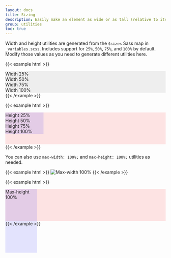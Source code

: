 ```yaml
---
layout: docs
title: Sizing
description: Easily make an element as wide or as tall (relative to its parent) with our width and height utilities.
group: utilities
toc: true
---
```


Width and height utilities are generated from the `$sizes` Sass map in `_variables.scss`. Includes support for `25%`, `50%`, `75%`, and `100%` by default. Modify those values as you need to generate different utilities here.

{{< example html >}}
<div class="w-25 p-3" style="background-color: #eee;">Width 25%</div>
<div class="w-50 p-3" style="background-color: #eee;">Width 50%</div>
<div class="w-75 p-3" style="background-color: #eee;">Width 75%</div>
<div class="w-100 p-3" style="background-color: #eee;">Width 100%</div>
{{< /example >}}

{{< example html >}}
<div style="height: 100px; background-color: rgba(255,0,0,0.1);">
  <div class="h-25 d-inline-block" style="width: 120px; background-color: rgba(0,0,255,.1)">Height 25%</div>
  <div class="h-50 d-inline-block" style="width: 120px; background-color: rgba(0,0,255,.1)">Height 50%</div>
  <div class="h-75 d-inline-block" style="width: 120px; background-color: rgba(0,0,255,.1)">Height 75%</div>
  <div class="h-100 d-inline-block" style="width: 120px; background-color: rgba(0,0,255,.1)">Height 100%</div>
</div>
{{< /example >}}

You can also use `max-width: 100%;` and `max-height: 100%;` utilities as needed.

{{< example html >}}
<img class="mw-100" data-src="holder.js/1000px100?text=Max-width%20%3D%20100%25" alt="Max-width 100%">
{{< /example >}}

{{< example html >}}
<div style="height: 100px; background-color: rgba(255,0,0,0.1);">
  <div class="mh-100" style="width: 100px; height: 200px; background-color: rgba(0,0,255,0.1);">Max-height 100%</div>
</div>
{{< /example >}}
